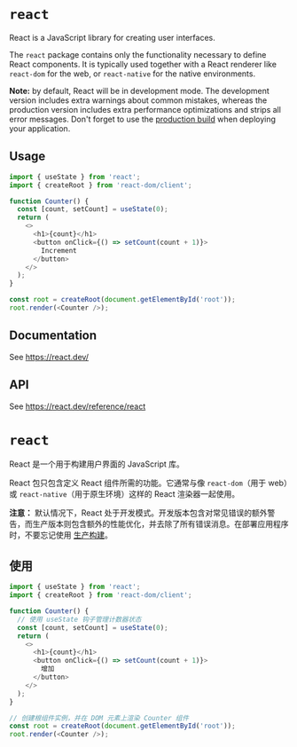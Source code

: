 # `react`

React is a JavaScript library for creating user interfaces.

The `react` package contains only the functionality necessary to define React components. It is typically used together with a React renderer like `react-dom` for the web, or `react-native` for the native environments.

**Note:** by default, React will be in development mode. The development version includes extra warnings about common mistakes, whereas the production version includes extra performance optimizations and strips all error messages. Don't forget to use the [production build](https://reactjs.org/docs/optimizing-performance.html#use-the-production-build) when deploying your application.

## Usage

```js
import { useState } from 'react';
import { createRoot } from 'react-dom/client';

function Counter() {
  const [count, setCount] = useState(0);
  return (
    <>
      <h1>{count}</h1>
      <button onClick={() => setCount(count + 1)}>
        Increment
      </button>
    </>
  );
}

const root = createRoot(document.getElementById('root'));
root.render(<Counter />);
```

## Documentation

See https://react.dev/

## API

See https://react.dev/reference/react
# `react`

React 是一个用于构建用户界面的 JavaScript 库。

React 包只包含定义 React 组件所需的功能。它通常与像 `react-dom`（用于 web）或 `react-native`（用于原生环境）这样的 React 渲染器一起使用。

**注意：** 默认情况下，React 处于开发模式。开发版本包含对常见错误的额外警告，而生产版本则包含额外的性能优化，并去除了所有错误消息。在部署应用程序时，不要忘记使用 [生产构建](https://reactjs.org/docs/optimizing-performance.html#use-the-production-build)。

## 使用
```js
import { useState } from 'react';
import { createRoot } from 'react-dom/client';

function Counter() {
  // 使用 useState 钩子管理计数器状态
  const [count, setCount] = useState(0);
  return (
    <>
      <h1>{count}</h1>
      <button onClick={() => setCount(count + 1)}>
        增加
      </button>
    </>
  );
}

// 创建根组件实例，并在 DOM 元素上渲染 Counter 组件
const root = createRoot(document.getElementById('root'));
root.render(<Counter />);